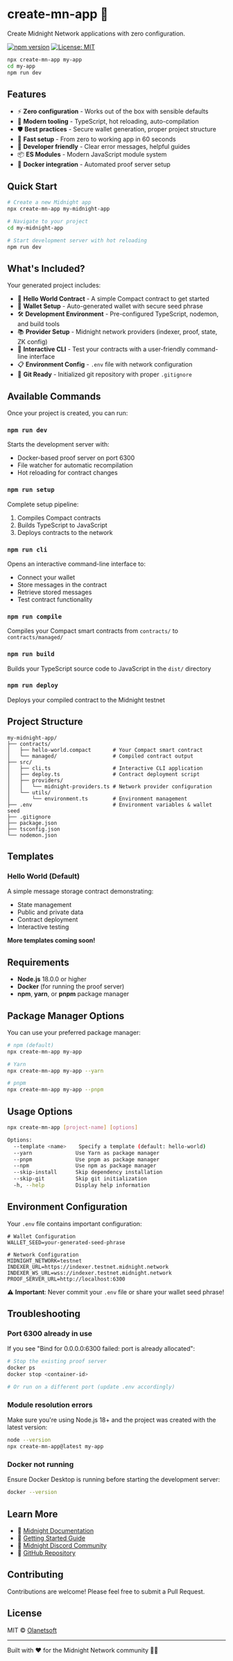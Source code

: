 # create-mn-app 🌙

Create Midnight Network applications with zero configuration.

[![npm version](https://img.shields.io/npm/v/create-mn-app.svg)](https://www.npmjs.com/package/create-mn-app)
[![License: MIT](https://img.shields.io/badge/License-MIT-yellow.svg)](https://opensource.org/licenses/MIT)

```bash
npx create-mn-app my-app
cd my-app
npm run dev
```

## Features

- ⚡ **Zero configuration** - Works out of the box with sensible defaults
- 🔧 **Modern tooling** - TypeScript, hot reloading, auto-compilation
- 🛡️ **Best practices** - Secure wallet generation, proper project structure
- 🚀 **Fast setup** - From zero to working app in 60 seconds
- 🎯 **Developer friendly** - Clear error messages, helpful guides
- 📦 **ES Modules** - Modern JavaScript module system
- 🐳 **Docker integration** - Automated proof server setup

## Quick Start

```bash
# Create a new Midnight app
npx create-mn-app my-midnight-app

# Navigate to your project
cd my-midnight-app

# Start development server with hot reloading
npm run dev
```

## What's Included?

Your generated project includes:

- 📝 **Hello World Contract** - A simple Compact contract to get started
- 🔐 **Wallet Setup** - Auto-generated wallet with secure seed phrase
- 🛠️ **Development Environment** - Pre-configured TypeScript, nodemon, and build tools
- 📚 **Provider Setup** - Midnight network providers (indexer, proof, state, ZK config)
- 🎨 **Interactive CLI** - Test your contracts with a user-friendly command-line interface
- 📋 **Environment Config** - `.env` file with network configuration
- 🔄 **Git Ready** - Initialized git repository with proper `.gitignore`

## Available Commands

Once your project is created, you can run:

### `npm run dev`

Starts the development server with:

- Docker-based proof server on port 6300
- File watcher for automatic recompilation
- Hot reloading for contract changes

### `npm run setup`

Complete setup pipeline:

1. Compiles Compact contracts
2. Builds TypeScript to JavaScript
3. Deploys contracts to the network

### `npm run cli`

Opens an interactive command-line interface to:

- Connect your wallet
- Store messages in the contract
- Retrieve stored messages
- Test contract functionality

### `npm run compile`

Compiles your Compact smart contracts from `contracts/` to `contracts/managed/`

### `npm run build`

Builds your TypeScript source code to JavaScript in the `dist/` directory

### `npm run deploy`

Deploys your compiled contract to the Midnight testnet

## Project Structure

```
my-midnight-app/
├── contracts/
│   ├── hello-world.compact       # Your Compact smart contract
│   └── managed/                  # Compiled contract output
├── src/
│   ├── cli.ts                    # Interactive CLI application
│   ├── deploy.ts                 # Contract deployment script
│   ├── providers/
│   │   └── midnight-providers.ts # Network provider configuration
│   └── utils/
│       └── environment.ts        # Environment management
├── .env                          # Environment variables & wallet seed
├── .gitignore
├── package.json
├── tsconfig.json
└── nodemon.json
```

## Templates

### Hello World (Default)

A simple message storage contract demonstrating:

- State management
- Public and private data
- Contract deployment
- Interactive testing

**More templates coming soon!**

## Requirements

- **Node.js** 18.0.0 or higher
- **Docker** (for running the proof server)
- **npm**, **yarn**, or **pnpm** package manager

## Package Manager Options

You can use your preferred package manager:

```bash
# npm (default)
npx create-mn-app my-app

# Yarn
npx create-mn-app my-app --yarn

# pnpm
npx create-mn-app my-app --pnpm
```

## Usage Options

```bash
npx create-mn-app [project-name] [options]

Options:
  --template <name>    Specify a template (default: hello-world)
  --yarn              Use Yarn as package manager
  --pnpm              Use pnpm as package manager
  --npm               Use npm as package manager
  --skip-install      Skip dependency installation
  --skip-git          Skip git initialization
  -h, --help          Display help information
```

## Environment Configuration

Your `.env` file contains important configuration:

```env
# Wallet Configuration
WALLET_SEED=your-generated-seed-phrase

# Network Configuration
MIDNIGHT_NETWORK=testnet
INDEXER_URL=https://indexer.testnet.midnight.network
INDEXER_WS_URL=wss://indexer.testnet.midnight.network
PROOF_SERVER_URL=http://localhost:6300
```

⚠️ **Important**: Never commit your `.env` file or share your wallet seed phrase!

## Troubleshooting

### Port 6300 already in use

If you see "Bind for 0.0.0.0:6300 failed: port is already allocated":

```bash
# Stop the existing proof server
docker ps
docker stop <container-id>

# Or run on a different port (update .env accordingly)
```

### Module resolution errors

Make sure you're using Node.js 18+ and the project was created with the latest version:

```bash
node --version
npx create-mn-app@latest my-app
```

### Docker not running

Ensure Docker Desktop is running before starting the development server:

```bash
docker --version
```

## Learn More

- 📖 [Midnight Documentation](https://docs.midnight.network)
- 🚀 [Getting Started Guide](https://docs.midnight.network/getting-started)
- 💬 [Midnight Discord Community](https://discord.gg/midnight)
- 🐙 [GitHub Repository](https://github.com/Olanetsoft/create-midnight-app)

## Contributing

Contributions are welcome! Please feel free to submit a Pull Request.

## License

MIT © [Olanetsoft](https://github.com/Olanetsoft)

---

Built with ❤️ for the Midnight Network community 🌙✨
